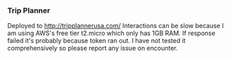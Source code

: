 ### Trip Planner
Deployed to http://tripplannerusa.com/
Interactions can be slow because I am using AWS's free tier t2.micro which only has 1GB RAM.
If response failed it's probably because token ran out.
I have not tested it comprehensively so please report any issue on encounter.